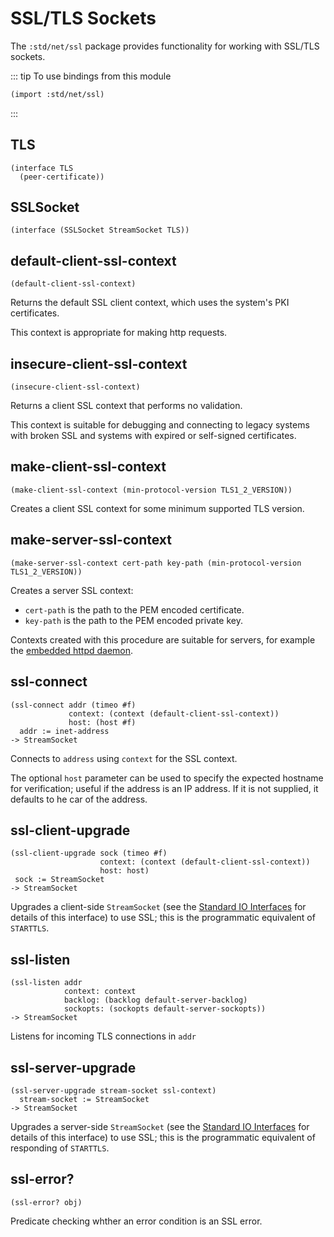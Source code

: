 # SSL/TLS Sockets

The `:std/net/ssl` package provides functionality for working with SSL/TLS sockets.

::: tip To use bindings from this module
```scheme
(import :std/net/ssl)
```
:::

## TLS
```
(interface TLS
  (peer-certificate))
```

## SSLSocket
```
(interface (SSLSocket StreamSocket TLS))
```

## default-client-ssl-context
```
(default-client-ssl-context)
```

Returns the default SSL client context, which uses the system's PKI certificates.

This context is appropriate for making http requests.

## insecure-client-ssl-context
```
(insecure-client-ssl-context)
```

Returns a client SSL context that performs no validation.

This context is suitable for debugging and connecting to legacy
systems with broken SSL and systems with expired or self-signed
certificates.

## make-client-ssl-context
```
(make-client-ssl-context (min-protocol-version TLS1_2_VERSION))
```

Creates a client SSL context for some minimum supported TLS version.

## make-server-ssl-context
```
(make-server-ssl-context cert-path key-path (min-protocol-version TLS1_2_VERSION))
```

Creates a server SSL context:
- `cert-path` is the path to the PEM encoded certificate.
- `key-path` is the path to the PEM encoded private key.

Contexts created with this procedure are suitable for servers, for
example the [embedded httpd daemon](httpd.md).

## ssl-connect
```
(ssl-connect addr (timeo #f)
             context: (context (default-client-ssl-context))
             host: (host #f)
  addr := inet-address
-> StreamSocket
```

Connects to `address` using `context` for the SSL context.

The optional `host` parameter can be used to specify the expected
hostname for verification; useful if the address is an IP address.  If
it is not supplied, it defaults to he car of the address.

## ssl-client-upgrade
```
(ssl-client-upgrade sock (timeo #f)
                    context: (context (default-client-ssl-context))
                    host: host)
 sock := StreamSocket
-> StreamSocket
```

Upgrades a client-side `StreamSocket`
(see the [Standard IO Interfaces](/reference/std/stdio.md)
for details of this interface) to use SSL;
this is the programmatic equivalent of `STARTTLS`.

## ssl-listen
```
(ssl-listen addr
            context: context
            backlog: (backlog default-server-backlog)
            sockopts: (sockopts default-server-sockopts))
-> StreamSocket
```

Listens for incoming TLS connections in `addr`

## ssl-server-upgrade
```
(ssl-server-upgrade stream-socket ssl-context)
  stream-socket := StreamSocket
-> StreamSocket
```

Upgrades a server-side `StreamSocket` (see the [Standard IO
Interfaces](/reference/std/stdio.md) for details of this interface) to
use SSL; this is the programmatic equivalent of responding of `STARTTLS`.


## ssl-error?
```
(ssl-error? obj)
```

Predicate checking whther an error condition is an SSL error.
